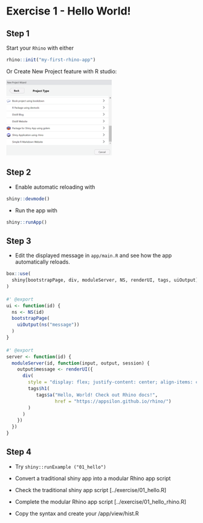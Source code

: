 # Exercise 1 - Hello World!

## Step 1

Start your `Rhino` with either

``` r
rhino::init("my-first-rhino-app") 
```

Or Create New Project feature with R studio:

<img src="../images/new-project-rhino.png" height="200"/>

## Step 2

-   Enable automatic reloading with

``` r
shiny::devmode()
```

-   Run the app with

``` r
shiny::runApp()
```

## Step 3

-   Edit the displayed message in `app/main.R` and see how the app automatically reloads.

``` r
box::use(
  shiny[bootstrapPage, div, moduleServer, NS, renderUI, tags, uiOutput],
)

#' @export
ui <- function(id) {
  ns <- NS(id)
  bootstrapPage(
    uiOutput(ns("message"))
  )
}

#' @export
server <- function(id) {
  moduleServer(id, function(input, output, session) {
    output$message <- renderUI({
      div(
        style = "display: flex; justify-content: center; align-items: center; height: 100vh;",
        tags$h1(
           tags$a("Hello, World! Check out Rhino docs!", 
                  href = "https://appsilon.github.io/rhino/")
        )
      )
    })
  })
}
```

## Step 4 

-  Try `shiny::runExample ("01_hello")`

-  Convert a traditional shiny app into a modular Rhino app script 

-  Check the traditional shiny app script [../exercise/01_hello.R]

-  Complete the modular Rhino app script [../exercise/01_hello_rhino.R]

-  Copy the syntax and create your /app/view/hist.R 




